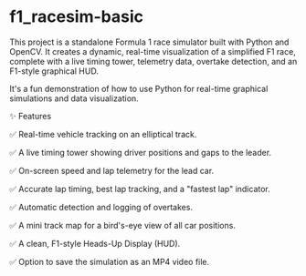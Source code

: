 # f1_racesim-basic
This project is a standalone Formula 1 race simulator built with Python and OpenCV. It creates a dynamic, real-time visualization of a simplified F1 race, complete with a live timing tower, telemetry data, overtake detection, and an F1-style graphical HUD.

It's a fun demonstration of how to use Python for real-time graphical simulations and data visualization.

✨ Features

✅ Real-time vehicle tracking on an elliptical track.

✅ A live timing tower showing driver positions and gaps to the leader.

✅ On-screen speed and lap telemetry for the lead car.

✅ Accurate lap timing, best lap tracking, and a "fastest lap" indicator.

✅ Automatic detection and logging of overtakes.

✅ A mini track map for a bird's-eye view of all car positions.

✅ A clean, F1-style Heads-Up Display (HUD).

✅ Option to save the simulation as an MP4 video file.
